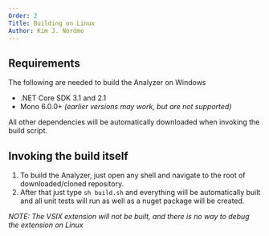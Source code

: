 ```yaml
---
Order: 2
Title: Building on Linux
Author: Kim J. Nordmo
---
```


## Requirements

The following are needed to build the Analyzer on Windows

- .NET Core SDK 3.1 and 2.1
- Mono 6.0.0+ _(earlier versions may work, but are not supported)_

All other dependencies will be automatically downloaded when invoking the build script.

## Invoking the build itself

1. To build the Analyzer, just open any shell
   and navigate to the root of downloaded/cloned repository.
2. After that just type `sh build.sh` and everything will be automatically
   built and all unit tests will run as well as a nuget package will be created.

_NOTE: The VSIX extension will not be built, and there is no way to debug
the extension on Linux_
